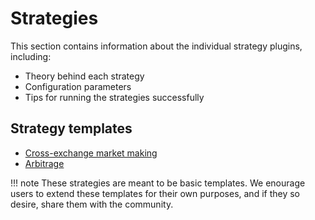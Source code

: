 # Strategies


This section contains information about the individual strategy plugins, including:

* Theory behind each strategy
* Configuration parameters
* Tips for running the strategies successfully

## Strategy templates

* [Cross-exchange market making](cross-exchange-market-making.md)
* [Arbitrage](arbitrage.md)

!!! note
    These strategies are meant to be basic templates. We enourage users to extend these templates for their own purposes, and if they so desire, share them with the community.

